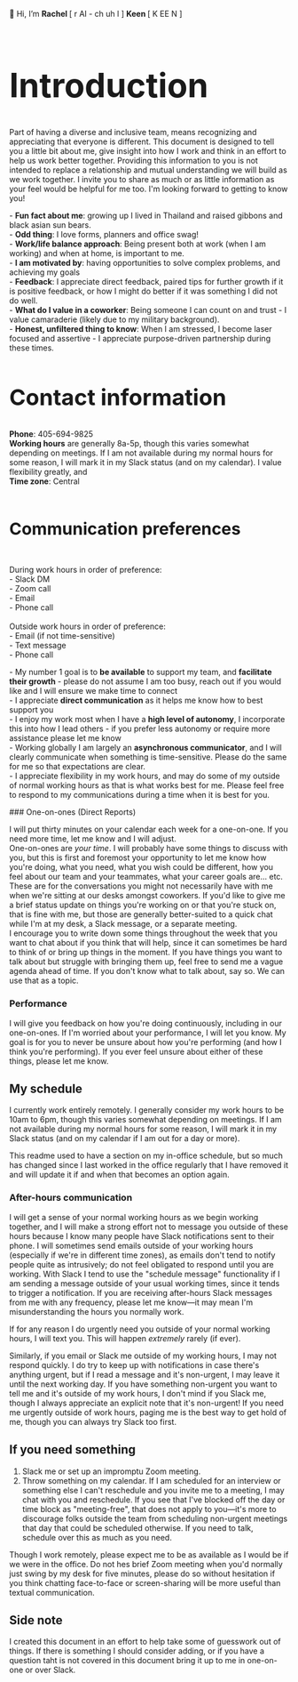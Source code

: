 👋 Hi, I’m <b>Rachel </b> [ r AI - ch uh l ] <b> Keen </b> [ K EE N ]
<br>
<h1 style="font-size:60px;"> Introduction </h1>
Part of  having a diverse and inclusive team, means recognizing and appreciating that everyone is different. This document is designed to tell you a little bit about me, give insight into how I work and think in an effort to help us work better together. Providing this information to you is not intended to replace a relationship and mutual understanding we will build as we work together. I invite you to share as much or as little information as your feel would be helpful for me too. I'm looking forward to getting to know you! 
<p>
- <b>Fun fact about me</b>: growing up I lived in Thailand and raised gibbons and black asian sun bears.<br>
- <b>Odd thing</b>: I love forms, planners and office swag! <br>
- <b>Work/life balance approach</b>: Being present both at work (when I am working) and when at home, is important to me. <br>
- <b>I am motivated by</b>: having opportunities to solve complex problems, and achieving my goals<br>
- <b>Feedback</b>: I appreciate direct feedback, paired tips for further growth if it is positive feedback, or how I might do better if it was something I did not do well.<br>
- <b>What do I value in a coworker</b>: Being someone I can count on and trust - I value camaraderie (likely due to my military background).<br>
- <b>Honest, unfiltered thing to know</b>: When I am stressed, I become laser focused and assertive - I appreciate purpose-driven partnership during these times.
<p>
<h2 style="font-size:40px;"> <b>Contact information</b> </h2>
<b>Phone</b>: 405-694-9825<br> 
<b>Working hours</b> are generally 8a-5p, though this varies somewhat depending on meetings. If I am not available during my normal hours for some reason, I will mark it in my Slack status (and on my calendar). I value flexibility greatly, and <br>
<b>Time zone</b>: Central <br>
<br>
<h3 style="font-size:30px;"><b>Communication preferences</b></h3> <br>
During work hours in order of preference:<br>
- Slack DM<br>
- Zoom call<br>
- Email<br>
- Phone call<br>
<br>
Outside work hours in order of preference:<br>
- Email (if not time-sensitive)<br>
- Text message<br>
- Phone call<br>
<p>
- My number 1 goal is to <b>be available</b> to support my team, and <b>facilitate their growth</b> - please do not assume I am too busy, reach out if you would like and I will ensure we make time to connect<br>
- I appreciate <b>direct communication</b> as it helps me know how to best support you<br>
- I enjoy my work most when I have a <b>high level of autonomy</b>, I incorporate this into how I lead others - if you prefer less autonomy or require more assistance please let me know<br>
- Working globally I am largely an <b>asynchronous communicator</b>, and I will clearly communicate when something is time-sensitive. Please do the same for me so that expectations are clear.<br>
- I appreciate flexibility in my work hours, and may do some of my outside of normal working hours as that is what works best for me. Please feel free to respond to my communications during a time when it is best for you.<br>
<p>  
### One-on-ones (Direct Reports)

I will put thirty minutes on your calendar each week for a one-on-one. If you need more time, let me know and I will adjust. 
<br>
One-on-ones are _your time_. I will probably have some things to discuss with you, but this is first and foremost your opportunity to let me know how you're doing, what you need, what you wish could be different, how you feel about our team and your teammates, what your career goals are... etc. These are for the conversations you might not necessarily have with me when we're sitting at our desks amongst coworkers. If you'd like to give me a brief status update on things you're working on or that you're stuck on, that is fine with me, but those are generally better-suited to a quick chat while I'm at my desk, a Slack message, or a separate meeting.
<br>
I encourage you to write down some things throughout the week that you want to chat about if you think that will help, since it can sometimes be hard to think of or bring up things in the moment. If you have things you want to talk about but struggle with bringing them up, feel free to send me a vague agenda ahead of time. If you don't know what to talk about, say so. We can use that as a topic.
<br>

### Performance

I will give you feedback on how you're doing continuously, including in our one-on-ones. If I'm worried about your performance, I will let you know. My goal is for you to never be unsure about how you're performing (and how I think you're performing). If you ever feel unsure about either of these things, please let me know.

## My schedule

I currently work entirely remotely. I generally consider my work hours to be 10am to 6pm, though this varies somewhat depending on meetings. If I am not available during my normal hours for some reason, I will mark it in my Slack status (and on my calendar if I am out for a day or more).

This readme used to have a section on my in-office schedule, but so much has changed since I last worked in the office regularly that I have removed it and will update it if and when that becomes an option again.

### After-hours communication

I will get a sense of your normal working hours as we begin working together, and I will make a strong effort not to message you outside of these hours because I know many people have Slack notifications sent to their phone. I will sometimes send emails outside of your working hours (especially if we're in different time zones), as emails don't tend to notify people quite as intrusively; do not feel obligated to respond until you are working. With Slack I tend to use the "schedule message" functionality if I am sending a message outside of your usual working times, since it tends to trigger a notification. If you are receiving after-hours Slack messages from me with any frequency, please let me know—it may mean I'm misunderstanding the hours you normally work.

If for any reason I do urgently need you outside of your normal working hours, I will text you. This will happen _extremely_ rarely (if ever).

Similarly, if you email or Slack me outside of my working hours, I may not respond quickly. I do try to keep up with notifications in case there's anything urgent, but if I read a message and it's non-urgent, I may leave it until the next working day. If you have something non-urgent you want to tell me and it's outside of my work hours, I don't mind if you Slack me, though I always appreciate an explicit note that it's non-urgent! If you need me urgently outside of work hours, paging me is the best way to get hold of me, though you can always try Slack too first.

## If you need something

1.  Slack me or set up an impromptu Zoom meeting.
2.  Throw something on my calendar. If I am scheduled for an interview or something else I can't reschedule and you invite me to a meeting, I may chat with you and reschedule. If you see that I've blocked off the day or time block as "meeting-free", that does not apply to you—it's more to discourage folks outside the team from scheduling non-urgent meetings that day that could be scheduled otherwise. If you need to talk, schedule over this as much as you need.

Though I work remotely, please expect me to be as available as I would be if we were in the office. Do not hes brief Zoom meeting when you'd normally just swing by my desk for five minutes, please do so without hesitation if you think chatting face-to-face or screen-sharing will be more useful than textual communication.

## Side note
I created this document in an effort to help take some of guesswork out of things. If there is something I should consider adding, or if you have a question taht is not covered in this document bring it up to me in one-on-one or over Slack.
